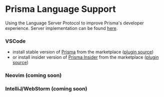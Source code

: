 # Prisma Language Support

Using the Language Server Protocol to improve Prisma's developer experience.
Server implementation can be found [here](server).


### VSCode
- install stable version of [Prisma](https://marketplace.visualstudio.com/items?itemName=Prisma.prisma) from the marketplace ([plugin source](clients/vscode))
- or install insider version of [Prisma Insider](https://marketplace.visualstudio.com/items?itemName=Prisma.prisma-insider) from the marketplace ([plugin source](clients/vscode))

### Neovim (coming soon)

### IntelliJ/WebStorm (coming soon)
